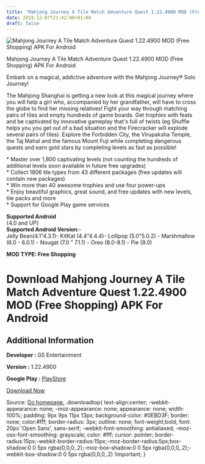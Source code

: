 ```yaml
---
title: 'Mahjong Journey A Tile Match Adventure Quest 1.22.4900 MOD (Free Shopping) APK For Android'
date: 2019-12-07T21:42:00+01:00
draft: false
---
```


![Mahjong Journey A Tile Match Adventure Quest 1.22.4900 MOD (Free Shopping) APK For Android](https://i0.wp.com/apkhome.net/wp-content/uploads/2019/12/Mahjong-Journey-A-Tile-Match-Adventure-Quest.png "Mahjong Journey A Tile Match Adventure Quest 1.22.4900 MOD (Free Shopping) APK For Android")

  

Mahjong Journey A Tile Match Adventure Quest 1.22.4900 MOD (Free Shopping) APK For Android

Embark on a magical, addictive adventure with the Mahjong Journey® Solo Journey!

The Mahjong Shanghai is getting a new look at this magical journey where you will help a girl who, accompanied by her grandfather, will have to cross the globe to find her missing relatives! Fight your way through matching pairs of tiles and empty hundreds of game boards. Get trophies with feats and be captivated by innovative gameplay that's full of twists (eg Shuffle helps you you get out of a bad situation and the Firecracker will explode several pairs of tiles). Explore the Forbidden City, the Virupaksha Temple, the Taj Mahal and the famous Mount Fuji while completing dangerous quests and earn gold stars by completing levels as fast as possible!

\* Master over 1,800 captivating levels (not counting the hundreds of additional levels soon available in future free upgrades)  
\* Collect 1806 tile types from 43 different packages (free updates will contain new packages)  
\* Win more than 40 awesome trophies and use four power-ups  
\* Enjoy beautiful graphics, great sound, and free updates with new levels, tile packs and more  
\* Support for Google Play game services

**Supported Android**  
{4.0 and UP}  
**Supported Android Version**:-  
Jelly Bean(4.1"4.3.1)- KitKat (4.4"4.4.4)- Lollipop (5.0"5.0.2) - Marshmallow (6.0 - 6.0.1) - Nougat (7.0 " 7.1.1) - Oreo (8.0-8.1) - Pie (9.0)

**MOD TYPE: Free Shopping**

Download Mahjong Journey A Tile Match Adventure Quest 1.22.4900 MOD (Free Shopping) APK For Android
===================================================================================================

Additional Information
----------------------

**Developer :** G5 Entertainment

**Version :** 1.22.4900

**Google Play :** [PlayStore](https://play.google.com/store/apps/details?id=com.g5e.mahjong.android)

  

[Download Now](https://store4app.co/post/mahjong-journey-a-tile-match-adventure-quest-1-22-4900-mod-free-shopping-apk-for-android_1575738422)

  
Source: [Go homepage.](https://store4app.co/post/mahjong-journey-a-tile-match-adventure-quest-1-22-4900-mod-free-shopping-apk-for-android_1575738422) .downloadtop{ text-align:center; -webkit-appearance: none; -moz-appearance: none; appearance: none; width: 100%; padding: 9px 9px 11px 13px; background-color: #0EBD3F; border: none; color:#fff; border-radius: 3px; outline: none; font-weight;bold; font: 20px 'Open Sans', sans-serif; -webkit-font-smoothing: antialiased; -moz-osx-font-smoothing: grayscale; color: #fff; cursor: pointer; border-radius:15px;-webkit-border-radius:15px;-moz-border-radius:5px;box-shadow:0 0 5px rgba(0,0,0,.2);-moz-box-shadow:0 0 5px rgba(0,0,0,.2);-webkit-box-shadow:0 0 5px rgba(0,0,0,.2) !important; }